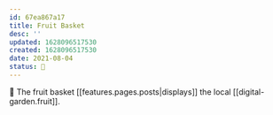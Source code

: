 ```yaml
---
id: 67ea867a17
title: Fruit Basket
desc: ''
updated: 1628096517530
created: 1628096517530
date: 2021-08-04
status: 🌱
---
```


🧺 The fruit basket [[features.pages.posts|displays]] the local [[digital-garden.fruit]].
